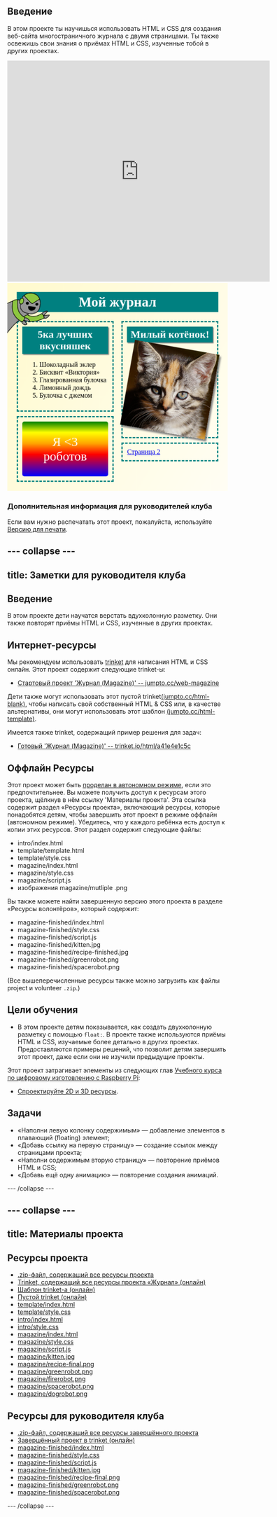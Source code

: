 ## Введение

В этом проекте ты научишься использовать HTML и CSS для создания веб-сайта многостраничного журнала с двумя страницами. Ты также освежишь свои знания о приёмах HTML и CSS, изученные тобой в других проектах.

<div class="trinket">
  <iframe src="https://trinket.io/embed/html/a41e4e1c5c?outputOnly=true&start=result" width="600" height="505" frameborder="0" marginwidth="0" marginheight="0" allowfullscreen>
  </iframe>
  <img src="images/magazine-final.png">
</div>

### Дополнительная информация для руководителей клуба

Если вам нужно распечатать этот проект, пожалуйста, используйте [Версию для печати](https://projects.raspberrypi.org/en/projects/magazine/print).

## \--- collapse \---

## title: Заметки для руководителя клуба

## Введение

В этом проекте дети научатся верстать вдухколонную разметку. Они также повторят приёмы HTML и CSS, изученные в других проектах.

## Интернет-ресурсы

Мы рекомендуем использовать [trinket](https://trinket.io/) для написания HTML и CSS онлайн. Этот проект содержит следующие trinket-ы:

* [Стартовый проект 'Журнал (Magazine)' -- jumpto.cc/web-magazine](http://jumpto.cc/web-magazine)

Дети также могут использовать этот пустой trinket[(jumpto.cc/html-blank)](http://jumpto.cc/html-blank), чтобы написать свой собственный HTML & CSS или, в качестве альтернативы, они могут использовать этот шаблон [(jumpto.cc/html-template)](http://jumpto.cc/html-template).

Имеется также trinket, содержащий пример решения для задач:

* [Готовый 'Журнал (Magazine)' -- trinket.io/html/a41e4e1c5c](https://trinket.io/html/a41e4e1c5c)

## Оффлайн Ресурсы

Этот проект может быть [проделан в автономном режиме](https://www.codeclubprojects.org/en-GB/resources/webdev-working-offline/), если это предпочтительнее. Вы можете получить доступ к ресурсам этого проекта, щёлкнув в нём ссылку 'Материалы проекта'. Эта ссылка содержит раздел «Ресурсы проекта», включающий ресурсы, которые понадобятся детям, чтобы завершить этот проект в режиме оффлайн (автономном режиме). Убедитесь, что у каждого ребёнка есть доступ к копии этих ресурсов. Этот раздел содержит следующие файлы:

* intro/index.html
* template/template.html
* template/style.css
* magazine/index.html
* magazine/style.css
* magazine/script.js
* изображения magazine/mutliple .png

Вы также можете найти завершенную версию этого проекта в разделе «Ресурсы волонтёров», который содержит:

* magazine-finished/index.html
* magazine-finished/style.css
* magazine-finished/script.js
* magazine-finished/kitten.jpg
* magazine-finished/recipe-finished.jpg
* magazine-finished/greenrobot.png
* magazine-finished/spacerobot.png

(Все вышеперечисленные ресурсы также можно загрузить как файлы project и volunteer `.zip`.)

## Цели обучения

* В этом проекте детям показывается, как создать двухколонную разметку с помощью `float:`. В проекте также используются приёмы HTML и CSS, изучаемые более детально в других проектах. Предоставляются примеры решений, что позволит детям завершить этот проект, даже если они не изучили предыдущие проекты. 

Этот проект затрагивает элементы из следующих глав [Учебного курса по цифровому изготовлению с Raspberry Pi](http://rpf.io/curriculum):

* [Спроектируйте 2D и 3D ресурсы](https://www.raspberrypi.org/curriculum/design/creator).

## Задачи

* «Наполни левую колонку содержимым» — добавление элементов в плавающий (floating) элемент;
* «Добавь ссылку на первую страницу» — создание ссылок между страницами проекта;
* «Наполни содержимым вторую страницу» — повторение приёмов HTML и CSS;
* «Добавь ещё одну анимацию» — повторение создания анимаций.

\--- /collapse \---

## \--- collapse \---

## title: Материалы проекта

## Ресурсы проекта

* [.zip-файл, содержащий все ресурсы проекта](resources/magazine-project-resources.zip)
* [Trinket, содержащий все ресурсы проекта «Журнал» (онлайн)](http://jumpto.cc/web-magazine)
* [Шаблон trinket-а (онлайн)](http://jumpto.cc/trinket-template)
* [Пустой trinket (онлайн)](http://jumpto.cc/trinket-blank)
* [template/index.html](resources/template-index.html)
* [template/style.css](resources/template-style.css)
* [intro/index.html](resources/intro-index.html)
* [intro/style.css](resources/intro-style.css)
* [magazine/index.html](resources/magazine-index.html)
* [magazine/style.css](resources/magazine-style.css)
* [magazine/script.js](resources/magazine-script.js)
* [magazine/kitten.jpg](resources/magazine-kitten.jpg)
* [magazine/recipe-final.png](resources/magazine-recipe-final.png)
* [magazine/greenrobot.png](resources/magazine-greenrobot.png)
* [magazine/firerobot.png](resources/magazine-firerobot.png)
* [magazine/spacerobot.png](resources/magazine-spacerobot.png)
* [magazine/dogrobot.png](resources/magazine-dogrobot.png)

## Ресурсы для руководителя клуба

* [.zip-файл, содержащий все ресурсы завершённого проекта](resources/magazine-volunteer-resources.zip)
* [Завершённый проект в trinket (онлайн)](https://trinket.io/html/a41e4e1c5c)
* [magazine-finished/index.html](resources/magazine-finished-index.html)
* [magazine-finished/style.css](resources/magazine-finished-style.css)
* [magazine-finished/script.js](resources/magazine-finished-script.js)
* [magazine-finished/kitten.jpg](resources/magazine-finished-kitten.jpg)
* [magazine-finished/recipe-final.png](resources/magazine-finished-recipe-final.png)
* [magazine-finished/greenrobot.png](resources/magazine-finished-greenrobot.png)
* [magazine-finished/spacerobot.png](resources/magazine-finished-spacerobot.png)

\--- /collapse \---